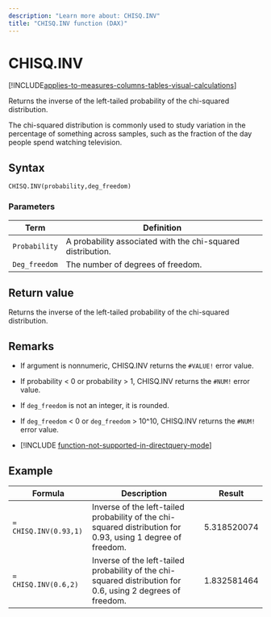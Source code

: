 ```yaml
---
description: "Learn more about: CHISQ.INV"
title: "CHISQ.INV function (DAX)"
---
```

# CHISQ.INV

[!INCLUDE[applies-to-measures-columns-tables-visual-calculations](includes/applies-to-measures-columns-tables-visual-calculations.md)]

Returns the inverse of the left-tailed probability of the chi-squared distribution.

The chi-squared distribution is commonly used to study variation in the percentage of something across samples, such as the fraction of the day people spend watching television.

## Syntax

```dax
CHISQ.INV(probability,deg_freedom)
```

### Parameters

|Term|Definition|
|--------|--------------|
|`Probability`|A probability associated with the chi-squared distribution.|
|`Deg_freedom`|The number of degrees of freedom.|

## Return value

Returns the inverse of the left-tailed probability of the chi-squared distribution.

## Remarks

- If argument is nonnumeric, CHISQ.INV returns the `#VALUE!` error value.

- If probability \< 0 or probability > 1, CHISQ.INV returns the `#NUM!` error value.

- If `deg_freedom` is not an integer, it is rounded.

- If `deg_freedom` \< 0 or `deg_freedom` > 10^10, CHISQ.INV returns the `#NUM!` error value.

- [!INCLUDE [function-not-supported-in-directquery-mode](includes/function-not-supported-in-directquery-mode.md)]

## Example

|Formula|Description|Result|
|-----------|---------------|----------|
|`= CHISQ.INV(0.93,1)`|Inverse of the left-tailed probability of the chi-squared distribution for 0.93, using 1 degree of freedom.|5.318520074|
|`= CHISQ.INV(0.6,2)`|Inverse of the left-tailed probability of the chi-squared distribution for 0.6, using 2 degrees of freedom.|1.832581464|

